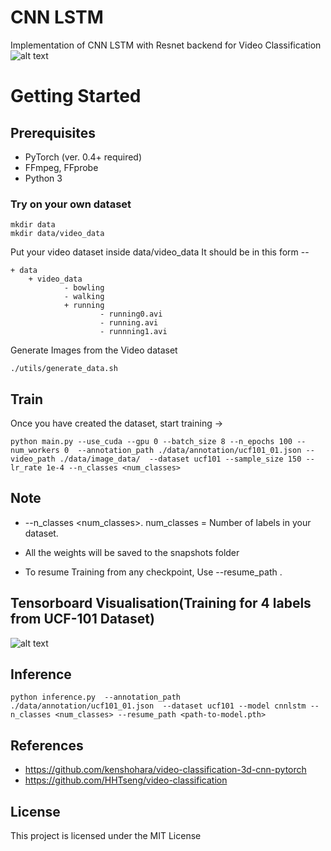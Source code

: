 # CNN LSTM 
Implementation of CNN LSTM with Resnet backend for Video Classification
![alt text](https://raw.githubusercontent.com/HHTseng/video-classification/master/fig/CRNN.png)

# Getting Started
## Prerequisites
* PyTorch (ver. 0.4+ required)
* FFmpeg, FFprobe
* Python 3


### Try on your own dataset 

```
mkdir data
mkdir data/video_data
```
Put your video dataset inside data/video_data
It should be in this form --

```
+ data 
    + video_data    
            - bowling
            - walking
            + running 
                    - running0.avi
                    - running.avi
                    - runnning1.avi
```

Generate Images from the Video dataset
```
./utils/generate_data.sh
```

## Train
Once you have created the dataset, start training ->
```
python main.py --use_cuda --gpu 0 --batch_size 8 --n_epochs 100 --num_workers 0  --annotation_path ./data/annotation/ucf101_01.json --video_path ./data/image_data/  --dataset ucf101 --sample_size 150 --lr_rate 1e-4 --n_classes <num_classes>
```

## Note 
* --n_classes <num_classes>. num_classes = Number of labels in your dataset.

* All the weights will be saved to the snapshots folder 
* To resume Training from any checkpoint, Use
--resume_path <path-to-model> .


## Tensorboard Visualisation(Training for 4 labels from UCF-101 Dataset)
![alt text](https://github.com/pranoyr/cnn-lstm/blob/master/images/Screenshot%202020-08-13%20at%205.54.36%20PM.png)


## Inference
```
python inference.py  --annotation_path ./data/annotation/ucf101_01.json  --dataset ucf101 --model cnnlstm --n_classes <num_classes> --resume_path <path-to-model.pth> 
```

## References
* https://github.com/kenshohara/video-classification-3d-cnn-pytorch
* https://github.com/HHTseng/video-classification

## License
This project is licensed under the MIT License 

